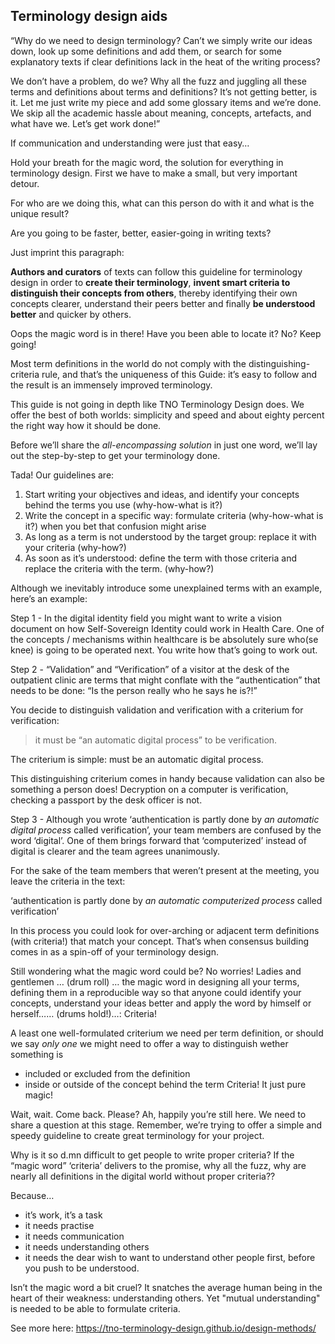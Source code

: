 ## Terminology design aids

“Why do we need to design terminology? Can’t we simply write our ideas down, look up some definitions and add them, or search for some explanatory texts if clear definitions lack in the heat of the writing process?

We don’t have a problem, do we? Why all the fuzz and juggling all these terms and definitions about terms and definitions? It’s not getting better, is it. Let me just write my piece and add some glossary items and we’re done. We skip all the academic hassle about meaning, concepts, artefacts, and what have we. Let’s get work done!”

If communication and understanding were just that easy…

Hold your breath for the magic word, the solution for everything in terminology design. First we have to make a small, but very important detour.

For who are we doing this, what can this person do with it and what is the unique result?

Are you going to be faster, better, easier-going in writing texts?

Just imprint this paragraph:

**Authors and curators** of texts can follow this guideline for terminology design in order to **create their terminology**, **invent smart criteria to distinguish their concepts from others**, thereby identifying their own concepts clearer, understand their peers better and finally **be understood better** and quicker by others.

Oops the magic word is in there! Have you been able to locate it? No? Keep going!

Most term definitions in the world do not comply with the distinguishing-criteria rule, and that’s the uniqueness of this Guide: it’s easy to follow and the result is an immensely improved terminology.

This guide is not going in depth like TNO Terminology Design does. We offer the best of both worlds: simplicity and speed and about eighty percent the right way how it should be done.

Before we’ll share the *all-encompassing solution* in just one word, we’ll lay out the step-by-step to get your terminology done.

Tada! Our guidelines are:
1. Start writing your objectives and ideas, and identify your concepts behind the terms you use (why-how-what is it?) 
2. Write the concept in a specific way: formulate criteria (why-how-what is it?) when you bet that confusion might  arise
3. As long as a term is not understood by the target group: replace it with your criteria (why-how?) 
4. As soon as it’s understood: define the term with those criteria and replace the criteria with the term. (why-how?) 

Although we inevitably introduce some unexplained terms with an example, here’s an example:

Step 1 - In the digital identity field you might want to write a vision document on how Self-Sovereign Identity could work in Health Care. One of the concepts / mechanisms within healthcare is be absolutely sure who(se knee) is going to be operated next. You write how that’s going to work out.

 Step 2 - “Validation” and “Verification” of a visitor at the desk of the outpatient clinic are terms that might conflate with the “authentication” that needs to be done: “Is the person really who he says he is?!”

You decide to distinguish validation and verification with a criterium for verification: 

> it must be “an automatic digital process” to be verification.

The criterium is simple: must be an automatic digital process. 

This distinguishing criterium comes in handy because validation can also be something a person does!
Decryption on a computer is verification, checking a passport by the desk officer is not.

Step 3 - Although you wrote ‘authentication is partly done by *an automatic digital process* called verification’, your team members are confused by the word ‘digital’. One of them brings forward that ‘computerized’ instead of digital is clearer and the team agrees unanimously.

For the sake of the team members that weren’t present at the meeting, you leave the criteria in the text:

‘authentication is partly done by *an automatic computerized process* called verification’

In this process you could look for over-arching or adjacent term definitions (with criteria!) that match your concept. That’s when consensus building comes in as a spin-off of your terminology design.

Still wondering what the magic word could be? No worries! Ladies and gentlemen … (drum roll) … the magic word in designing all your terms, defining them in a reproducible way so that anyone could identify your concepts, understand your ideas better and apply the word by himself or herself…… (drums hold!)…:
Criteria!

A least one well-formulated criterium we need per term definition, or should we say *only one* we might need to offer a way to distinguish wether something is 
- included or excluded from the definition
- inside or outside of the concept behind the term
Criteria! It just pure magic!

Wait, wait. Come back. Please? Ah, happily you’re still here. We need to share a question at this stage. Remember, we’re trying to offer a simple and speedy guideline to create great terminology for your project. 

Why is it so d.mn difficult to get people to write proper criteria? If the “magic word” ‘criteria’ delivers to the promise, why all the fuzz, why are nearly all definitions in the digital world without proper criteria??

Because…
- it’s work, it’s a task
- it needs practise
- it needs communication
- it needs understanding others
- it needs the dear wish to want to understand other people first, before you push to be understood.

Isn’t the magic word a bit cruel? It snatches the average human being in the heart of their weakness: understanding others. Yet "mutual understanding" is needed to be able to formulate criteria.

See more here: https://tno-terminology-design.github.io/design-methods/
